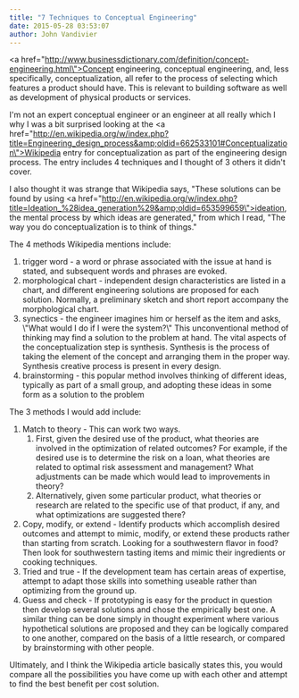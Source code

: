 ```yaml
---
title: "7 Techniques to Conceptual Engineering"
date: 2015-05-28 03:53:07
author: John Vandivier
---
```




<a href=\"http://www.businessdictionary.com/definition/concept-engineering.html\">Concept engineering</a>, conceptual engineering, and, less specifically, conceptualization, all refer to the process of selecting which features a product should have. This is relevant to building software as well as development of physical products or services.

I'm not an expert conceptual engineer or an engineer at all really which I why I was a bit surprised looking at the <a href=\"http://en.wikipedia.org/w/index.php?title=Engineering_design_process&amp;oldid=662533101#Conceptualization\">Wikipedia entry for conceptualization</a> as part of the engineering design process. The entry includes 4 techniques and I thought of 3 others it didn't cover.

I also thought it was strange that Wikipedia says, \"These solutions can be found by using <a href=\"http://en.wikipedia.org/w/index.php?title=Ideation_%28idea_generation%29&amp;oldid=653599659\">ideation</a>, the mental process by which ideas are generated,\" from which I read, \"The way you do conceptualization is to think of things.\"

The 4 methods Wikipedia mentions include:
<ol>
	<li>trigger word - a word or phrase associated with the issue at hand is stated, and subsequent words and phrases are evoked.</li>
	<li>morphological chart - independent design characteristics are listed in a chart, and different engineering solutions are proposed for each solution. Normally, a preliminary sketch and short report accompany the morphological chart.</li>
	<li>synectics - the engineer imagines him or herself as the item and asks, \"What would I do if I were the system?\" This unconventional method of thinking may find a solution to the problem at hand. The vital aspects of the conceptualization step is synthesis. Synthesis is the process of taking the element of the concept and arranging them in the proper way. Synthesis creative process is present in every design.</li>
	<li>brainstorming - this popular method involves thinking of different ideas, typically as part of a small group, and adopting these ideas in some form as a solution to the problem</li>
</ol>
The 3 methods I would add include:
<ol>
	<li>Match to theory - This can work two ways.
<ol>
	<li>First, given the desired use of the product, what theories are involved in the optimization of related outcomes? For example, if the desired use is to determine the risk on a loan, what theories are related to optimal risk assessment and management? What adjustments can be made which would lead to improvements in theory?</li>
	<li>Alternatively, given some particular product, what theories or research are related to the specific use of that product, if any, and what optimizations are suggested there?</li>
</ol>
</li>
	<li>Copy, modify, or extend - Identify products which accomplish desired outcomes and attempt to mimic, modify, or extend these products rather than starting from scratch. Looking for a southwestern flavor in food? Then look for southwestern tasting items and mimic their ingredients or cooking techniques.</li>
	<li>Tried and true - If the development team has certain areas of expertise, attempt to adapt those skills into something useable rather than optimizing from the ground up.</li>
	<li>Guess and check - If prototyping is easy for the product in question then develop several solutions and chose the empirically best one. A similar thing can be done simply in thought experiment where various hypothetical solutions are proposed and they can be logically compared to one another, compared on the basis of a little research, or compared by brainstorming with other people.</li>
</ol>
Ultimately, and I think the Wikipedia article basically states this, you would compare all the possibilities you have come up with each other and attempt to find the best benefit per cost solution.